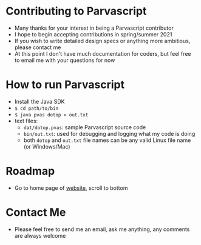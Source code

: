 # Contributing to Parvascript
* Many thanks for your interest in being a Parvascript contributor
* I hope to begin accepting contributions in spring/summer 2021
* If you wish to write detailed design specs or anything more ambitious, please contact me
* At this point I don't have much documentation for coders, but feel free to email me with your questions for now
# How to run Parvascript
* Install the Java SDK
* `$ cd path/to/bin`
* `$ java pvas dotop > out.txt`
* text files:
  * `dat/dotop.pvas`: sample Parvascript source code
  * `bin/out.txt`: used for debugging and logging what my code is doing
  * both `dotop` and `out.txt` file names can be any valid Linux file name (or Windows/Mac)
# Roadmap
* Go to home page of [website](http://parvascape.com), scroll to bottom
# Contact Me
* Please feel free to send me an email, ask me anything, any comments are always welcome
